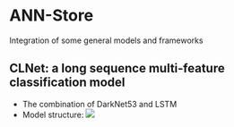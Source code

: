 # ANN-Store
Integration of some general models and frameworks

## CLNet: a long sequence multi-feature classification model
- The combination of DarkNet53 and LSTM
- Model structure:
![]('figures/CLNet.png')
